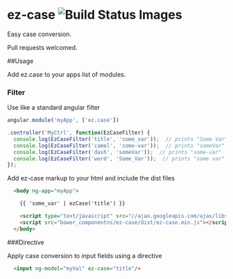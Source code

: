 ez-case <img src="https://travis-ci.org/jdewit/ez-case.svg" data-bindattr-255="255" title="Build Status Images">
=======

Easy case conversion.

Pull requests welcomed.

##Usage

Add ez.case to your apps list of modules.

### Filter
Use like a standard angular filter

```js 
angular.module('myApp', ['ez.case'])

.controller('MyCtrl', function(EzCaseFilter) {
  console.log(EzCaseFilter('title', 'some_var'));  // prints "Some Var"
  console.log(EzCaseFilter('camel', 'some-var'));  // prints "someVar"
  console.log(EzCaseFilter('dash', 'someVar'));  // prints "some-var"
  console.log(EzCaseFilter('word', 'Some_Var'));  // prints "some var"
});

```

Add ez-case markup to your html and include the dist files

```html 
  <body ng-app="myApp">

    {{ 'some_var' | ezCase('title') }}

    <script type="text/javascript" src="//ajax.googleapis.com/ajax/libs/angularjs/1.2.9/angular.js"></script>
    <script src="bower_componentns/ez-case/dist/ez-case.min.js"></script>
  </body>
```


###Directive

Apply case conversion to input fields using a directive

```html
  <input ng-model="myVal" ez-case="title"/>
```
